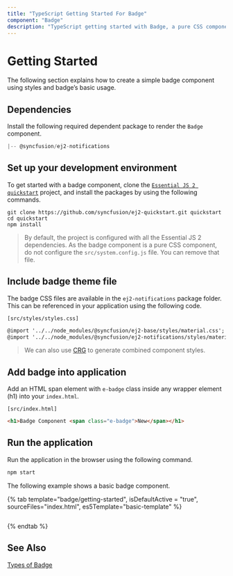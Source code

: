 ```yaml
---
title: "TypeScript Getting Started For Badge"
component: "Badge"
description: "TypeScript getting started with Badge, a pure CSS component."
---
```


# Getting Started

The following section explains how to create a simple badge component using styles and badge’s basic usage.

## Dependencies

Install the following required dependent package to render the `Badge` component.

```javascript
|-- @syncfusion/ej2-notifications
```

## Set up your development environment

To get started with a badge component, clone the [`Essential JS 2 quickstart`](https://github.com/syncfusion/ej2-quickstart) project, and install the packages by using the following commands.

```shell
git clone https://github.com/syncfusion/ej2-quickstart.git quickstart
cd quickstart
npm install
```

> By default, the project is configured with all the Essential JS 2 dependencies. As the badge component is a pure CSS component, do not configure the `src/system.config.js` file. You can remove that file.

## Include badge theme file

The badge CSS files are available in the `ej2-notifications` package folder. This can be referenced in your application using the following code.

`[src/styles/styles.css]`

```html
@import '../../node_modules/@syncfusion/ej2-base/styles/material.css';
@import '../../node_modules/@syncfusion/ej2-notifications/styles/material.css';
```

> We can also use [CRG](https://crg.syncfusion.com/) to generate combined component styles.

## Add badge into application

Add an HTML span element with `e-badge` class inside any wrapper element (h1) into your `index.html`.

`[src/index.html]`

```html
<h1>Badge Component <span class="e-badge">New</span></h1>
```

## Run the application

Run the application in the browser using the following command.

```html
npm start
```

The following example shows a basic badge component.

{% tab template="badge/getting-started", isDefaultActive = "true", sourceFiles="index.html", es5Template="basic-template" %}

```typescript

```

{% endtab %}

## See Also

[Types of Badge](./types/)
